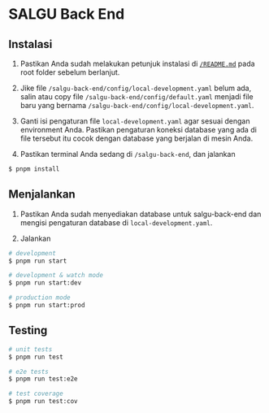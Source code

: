 # SALGU Back End

## Instalasi

1. Pastikan Anda sudah melakukan petunjuk instalasi di [`/README.md`](../README.md) pada root folder sebelum berlanjut.

2. Jike file `/salgu-back-end/config/local-development.yaml` belum ada, salin atau copy file `/salgu-back-end/config/default.yaml` menjadi file baru yang bernama `/salgu-back-end/config/local-development.yaml`.

3. Ganti isi pengaturan file `local-development.yaml` agar sesuai dengan environment Anda. Pastikan pengaturan koneksi database yang ada di file tersebut itu cocok dengan database yang berjalan di mesin Anda.

4. Pastikan terminal Anda sedang di `/salgu-back-end`, dan jalankan

```bash
$ pnpm install
```

## Menjalankan

1. Pastikan Anda sudah menyediakan database untuk salgu-back-end dan mengisi pengaturan database di `local-development.yaml`.

2. Jalankan

```bash
# development
$ pnpm run start

# development & watch mode
$ pnpm run start:dev

# production mode
$ pnpm run start:prod
```

## Testing

```bash
# unit tests
$ pnpm run test

# e2e tests
$ pnpm run test:e2e

# test coverage
$ pnpm run test:cov
```
